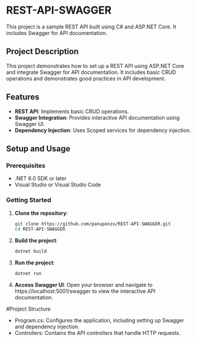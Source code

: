 # REST-API-SWAGGER

This project is a sample REST API built using C# and ASP.NET Core. It includes Swagger for API documentation.

## Project Description

This project demonstrates how to set up a REST API using ASP.NET Core and integrate Swagger for API documentation. It includes basic CRUD operations and demonstrates good practices in API development.

## Features

- **REST API**: Implements basic CRUD operations.
- **Swagger Integration**: Provides interactive API documentation using Swagger UI.
- **Dependency Injection**: Uses Scoped services for dependency injection.

## Setup and Usage

### Prerequisites

- .NET 6.0 SDK or later
- Visual Studio or Visual Studio Code

### Getting Started

1. **Clone the repository**:
   ```sh
   git clone https://github.com/panuponzx/REST-API-SWAGGER.git
   cd REST-API-SWAGGER
2. **Build the project**:
   ```sh
   dotnet build
3. **Run the project**:
   ```sh
   dotnet run
4. **Access Swagger UI**:
    Open your browser and navigate to https://localhost:5001/swagger to view the interactive API documentation.

#Project Structure
  - Program.cs: Configures the application, including setting up Swagger and dependency injection.
  - Controllers: Contains the API controllers that handle HTTP requests.
